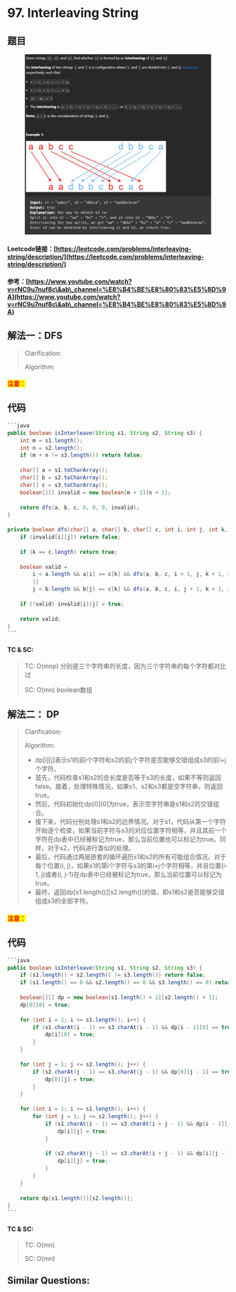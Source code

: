 # 97. Interleaving String

## 题目

<figure><img src="../../.gitbook/assets/image (1) (2) (3).png" alt=""><figcaption></figcaption></figure>

#### Leetcode链接：[https://leetcode.com/problems/interleaving-string/description/](https://leetcode.com/problems/interleaving-string/description/)

#### 参考：[https://www.youtube.com/watch?v=rNC9u7nuf8c\&ab\_channel=%E8%B4%BE%E8%80%83%E5%8D%9A](https://www.youtube.com/watch?v=rNC9u7nuf8c\&ab\_channel=%E8%B4%BE%E8%80%83%E5%8D%9A)

## 解法一：DFS

> Clarification:&#x20;
>
> Algorithm:&#x20;

#### <mark style="color:red;">注意：</mark>

## 代码

````java
```java
public boolean isInterleave(String s1, String s2, String s3) {
    int m = s1.length();
    int n = s2.length();
    if (m + n != s3.length()) return false;

    char[] a = s1.toCharArray();
    char[] b = s2.toCharArray();
    char[] c = s3.toCharArray();
    boolean[][] invalid = new boolean[m + 1][n + 1];

    return dfs(a, b, c, 0, 0, 0, invalid);
}

private boolean dfs(char[] a, char[] b, char[] c, int i, int j, int k, boolean[][] invalid) {
    if (invalid[i][j]) return false;

    if (k == c.length) return true;

    boolean valid = 
        i < a.length && a[i] == c[k] && dfs(a, b, c, i + 1, j, k + 1, invalid) 
        ||
        j < b.length && b[j] == c[k] && dfs(a, b, c, i, j + 1, k + 1, invalid);

    if (!valid) invalid[i][j] = true;

    return valid;
}
```
````

#### TC & SC:&#x20;

> TC: O(mnp) 分别是三个字符串的长度，因为三个字符串的每个字符都对比过
>
> SC: O(mn) boolean数组

## 解法二： DP

> Clarification:&#x20;
>
> Algorithm:&#x20;
>
> * dp\[i]\[j]表示s1的前i个字符和s2的前j个字符是否能够交错组成s3的前i+j个字符。
> * 首先，代码检查s1和s2的总长度是否等于s3的长度，如果不等则返回false。接着，处理特殊情况，如果s1、s2和s3都是空字符串，则返回true。
> * 然后，代码初始化dp\[0]\[0]为true，表示空字符串是s1和s2的交错组合。
> * 接下来，代码分别处理s1和s2的边界情况。对于s1，代码从第一个字符开始逐个检查，如果当前字符与s3的对应位置字符相等，并且其前一个字符在dp表中已经被标记为true，那么当前位置也可以标记为true。同样，对于s2，代码进行类似的处理。
> * 最后，代码通过两层嵌套的循环遍历s1和s2的所有可能组合情况。对于每个位置(i, j)，如果s1的第i个字符与s3的第i+j个字符相等，并且位置(i-1, j)或者(i, j-1)在dp表中已经被标记为true，那么当前位置可以标记为true。
> * 最终，返回dp\[s1.length()]\[s2.length()]的值，即s1和s2是否能够交错组成s3的全部字符。

#### <mark style="color:red;">注意：</mark>

## 代码

````java
```java
public boolean isInterleave(String s1, String s2, String s3) {
    if (s1.length() + s2.length() != s3.length()) return false;
    if (s1.length() == 0 && s2.length() == 0 && s3.length() == 0) return true;

    boolean[][] dp = new boolean[s1.length() + 1][s2.length() + 1];
    dp[0][0] = true;

    for (int i = 1; i <= s1.length(); i++) {
        if (s1.charAt(i - 1) == s3.charAt(i - 1) && dp[i - 1][0] == true) {
            dp[i][0] = true;
        }
    }

    for (int j = 1; j <= s2.length(); j++) {
        if (s2.charAt(j - 1) == s3.charAt(j - 1) && dp[0][j - 1] == true) {
            dp[0][j] = true;
        }
    }

    for (int i = 1; i <= s1.length(); i++) {
        for (int j = 1; j <= s2.length(); j++) {
            if (s1.charAt(i - 1) == s3.charAt(i + j - 1) && dp[i - 1][j]) {
                dp[i][j] = true;
            }

            if (s2.charAt(j - 1) == s3.charAt(i + j - 1) && dp[i][j - 1]) {
                dp[i][j] = true;
            }
        }
    }

    return dp[s1.length()][s2.length()];
}
```
````

#### TC & SC:&#x20;

> TC: O(mn)
>
> SC: O(mn)

## **Similar Questions:**&#x20;
